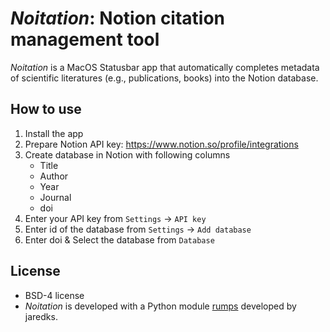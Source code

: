 # *Noitation*: Notion citation management tool

*Noitation* is a MacOS Statusbar app that automatically completes metadata of scientific literatures (e.g., publications, books) into the Notion database.

## How to use

1. Install the app
2. Prepare Notion API key: https://www.notion.so/profile/integrations
3. Create database in Notion with following columns
   - Title
   - Author
   - Year
   - Journal
   - doi
4. Enter your API key from `Settings` -> `API key`
5. Enter id of the database from `Settings` -> `Add database`
6. Enter doi & Select the database from `Database`

## License

- BSD-4 license
- *Noitation* is developed with a Python module [rumps](https://github.com/jaredks/rumps) developed by jaredks.